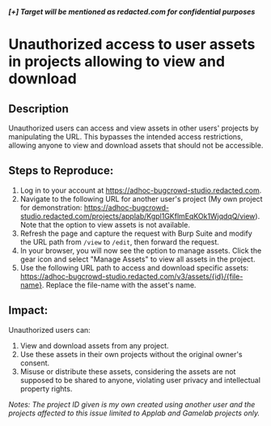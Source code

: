 ***[+] Target will be mentioned as redacted.com for confidential purposes***

# Unauthorized access to user assets in projects allowing to view and download

## Description

Unauthorized users can access and view assets in other users' projects by manipulating the URL. This bypasses the intended access restrictions, allowing anyone to view and download assets that should not be accessible.

## Steps to Reproduce:

1. Log in to your account at https://adhoc-bugcrowd-studio.redacted.com.
2. Navigate to the following URL for another user's project (My own project for demonstration: https://adhoc-bugcrowd-studio.redacted.com/projects/applab/Kgpl1GKflmEqKOk1WjqdqQ/view). Note that the option to view assets is not available.
3. Refresh the page and capture the request with Burp Suite and modify the URL path from `/view` to `/edit`, then forward the request.
4. In your browser, you will now see the option to manage assets. Click the gear icon and select "Manage Assets" to view all assets in the project.
5. Use the following URL path to access and download specific assets: https://adhoc-bugcrowd-studio.redacted.com/v3/assets/{id}/{file-name}. Replace the file-name with the asset's name.

## Impact:
Unauthorized users can:
1. View and download assets from any project.
2. Use these assets in their own projects without the original owner's consent.
3. Misuse or distribute these assets, considering the assets are not supposed to be shared to anyone, violating user privacy and intellectual property rights.

*Notes: The project ID given is my own created using another user and the projects affected to this issue limited to Applab and Gamelab projects only.*
